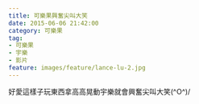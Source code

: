```yaml
---
title: 可樂果興奮尖叫大笑
date: 2015-06-06 21:42:00
category: 可樂果
tag:
- 可樂果
- 宇樂
- 影片
feature: images/feature/lance-lu-2.jpg
---
```

好愛這樣子玩東西拿高高晃動宇樂就會興奮尖叫大笑(^O^)/

<div class="fb-video" data-allowfullscreen="true" data-href="https://www.facebook.com/ulove1105/videos/485218034977088/" data-width="100%">
</div>
